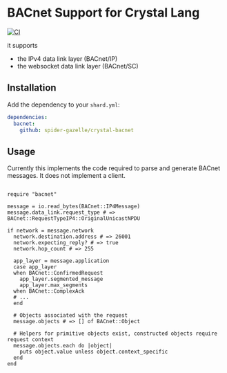 # BACnet Support for Crystal Lang

[![CI](https://github.com/spider-gazelle/crystal-bacnet/actions/workflows/ci.yml/badge.svg)](https://github.com/spider-gazelle/crystal-bacnet/actions/workflows/ci.yml)

it supports

* the IPv4 data link layer (BACnet/IP)
* the websocket data link layer (BACnet/SC)

## Installation

Add the dependency to your `shard.yml`:

   ```yaml
   dependencies:
     bacnet:
       github: spider-gazelle/crystal-bacnet
   ```

## Usage

Currently this implements the code required to parse and generate BACnet messages.
It does not implement a client.

```crystal

require "bacnet"

message = io.read_bytes(BACnet::IP4Message)
message.data_link.request_type # => BACnet::RequestTypeIP4::OriginalUnicastNPDU

if network = message.network
  network.destination.address # => 26001
  network.expecting_reply? # => true
  network.hop_count # => 255

  app_layer = message.application
  case app_layer
  when BACnet::ConfirmedRequest
    app_layer.segmented_message
    app_layer.max_segments
  when BACnet::ComplexAck
  # ...
  end

  # Objects associated with the request
  message.objects # => [] of BACnet::Object

  # Helpers for primitive objects exist, constructed objects require request context
  message.objects.each do |object|
    puts object.value unless object.context_specific
  end
end

```
